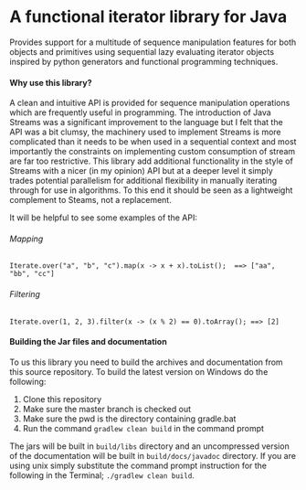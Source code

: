 # A functional iterator library for Java

Provides support for a multitude of sequence manipulation 
features for both objects and primitives using sequential 
lazy evaluating iterator objects inspired by python generators 
and functional programming techniques.

#### Why use this library?
A clean and intuitive API is provided for sequence manipulation 
operations which are frequently useful in programming. The 
introduction of Java Streams was a significant improvement
to the language but I felt that the API was a bit clumsy, the 
machinery used to implement Streams is more complicated than it needs to be when used
in a sequential context and most importantly the constraints on
implementing custom consumption of stream are far too restrictive.
This library add additional functionality in the style of Streams 
with a nicer (in my opinion) API but at a deeper level it simply trades 
potential parallelism for  additional flexibility in manually iterating 
through for use in algorithms. To this end it should be seen as a lightweight 
complement to Steams, not a replacement.

It will be helpful to see some examples of the API:

###### Mapping

``` 
Iterate.over("a", "b", "c").map(x -> x + x).toList();  ==> ["aa", "bb", "cc"]
```

###### Filtering

```
Iterate.over(1, 2, 3).filter(x -> (x % 2) == 0).toArray(); ==> [2]
```

#### Building the Jar files and documentation

To us this library you need to build the archives and documentation from this source 
repository. To build the latest version on Windows do the following:

1. Clone this repository
2. Make sure the master branch is checked out
3. Make sure the pwd is the directory containing gradle.bat
4. Run the command `gradlew clean build` in the command prompt

The jars will be built in `build/libs` directory and an uncompressed version of the documentation
will be built in `build/docs/javadoc` directory. If you are using unix simply substitute the 
command prompt instruction for the following in the Terminal; `./gradlew clean build`.

